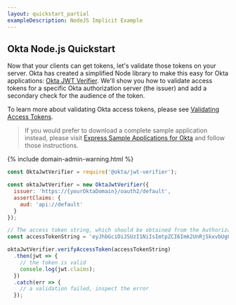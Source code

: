 ```yaml
---
layout: quickstart_partial
exampleDescription: NodeJS Implicit Example
---
```


## Okta Node.js Quickstart

Now that your clients can get tokens, let's validate those tokens on your server. Okta has created a simplified Node library to make this easy for Okta applications: [Okta JWT Verifier](https://www.npmjs.com/package/@okta/jwt-verifier). We'll show you how to validate access tokens for a specific Okta authorization server (the issuer) and add a secondary check for the audience of the token.

To learn more about validating Okta access tokens, please see [Validating Access Tokens](/authentication-guide/tokens/validating-access-tokens).

> If you would prefer to download a complete sample application instead, please visit [Express Sample Applications for Okta][] and follow those instructions.

{% include domain-admin-warning.html %}

```javascript
const OktaJwtVerifier = require('@okta/jwt-verifier');

const oktaJwtVerifier = new OktaJwtVerifier({
  issuer: 'https://{yourOktaDomain}/oauth2/default',
  assertClaims: {
    aud: 'api://default'
  }
});

// The access token string, which should be obtained from the Authorization header on the request to your server
const accessTokenString = 'eyJhbGciOiJSUzI1NiIsImtpZCI6Imk2UnRjSkxvbUg0e...';

oktaJwtVerifier.verifyAccessToken(accessTokenString)
  .then(jwt => {
    // the token is valid
    console.log(jwt.claims);
  })
  .catch(err => {
    // a validation failed, inspect the error
  });
```
[Express Sample Applications for Okta]: https://github.com/okta/samples-nodejs-express-4
